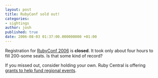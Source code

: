 ```yaml
---
layout: post
title: RubyConf sold out!
categories:
- sightings
author: josh
published: true
date: 2006-08-03 01:37:00.000000000 +01:00
---
```

Registration for [RubyConf 2006](http://www.rubycentral.org/conference) is **closed**. It took only about four hours to fill 200-some seats. Is that some kind of record?

If you missed out, consider holding your own. Ruby Central is offering [grants to help fund regional events](http://www.rubycentral.org/rcg2006.pdf).